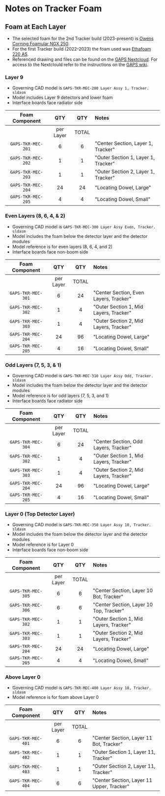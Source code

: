 # Notes on Tracker Foam

## Foam at Each Layer

- The selected foam for the 2nd Tracker build (2023-present) is
  [Owens Corning Foamular NGX 250](https://dcpd6wotaa0mb.cloudfront.net/mdms/dms/EIS/43522/43522-FOAMULAR-250-XPS-Insulation-Product-Data-Sheet.pdf?v=1664703006000).
- For the first Tracker build (2022-2023) the foam used was
[Ethafoam 220 AS](http://www.qualityfoam.com/docs/ethafoam-220-as.pdf).
- Referenced drawing and files can be found on the
  [GAPS Nextcloud](https://gaps1.astro.ucla.edu/nextcloud/index.php/f/7163).
  For access to the Nextclould refer to the instructions on the
  [GAPS wiki](https://gaps1.astro.ucla.edu/wiki/gaps/index.php?title=Nextcloud).

### Layer 9

- Governing CAD model is `GAPS-TKR-MEC-200 Layer Assy 1, Tracker. sldasm`
- Model includes Layer 9 detectors and lower foam
- Interface boards face radiator side

|   Foam Component   |    QTY    |  QTY  | Notes                               |
|:------------------:|:---------:|:-----:|:------------------------------------|
|                    | per Layer | TOTAL |                                     |
| `GAPS-TKR-MEC-201` |     6     |   6   | "Center Section, Layer 1, Tracker"  |
| `GAPS-TKR-MEC-202` |     1     |   1   | "Outer Section 1, Layer 1, Tracker" |
| `GAPS-TKR-MEC-203` |     1     |   1   | "Outer Section 2, Layer 1, Tracker" |
| `GAPS-TKR-MEC-204` |    24     |  24   | "Locating Dowel, Large"             |
| `GAPS-TKR-MEC-205` |     4     |   4   | "Locating Dowel, Small"             |

### Even Layers (8, 6, 4, & 2)

- Governing CAD model is `GAPS-TKR-MEC-300 Layer Assy Even, Tracker. sldasm`
- Model includes the foam below the detector layer and the detector modules
- Model reference is for even layers (8, 6, 4, and 2)
- Interface boards face non-boom side

|   Foam Component   |    QTY    |  QTY  | Notes                                  |
|:------------------:|:---------:|:-----:|:---------------------------------------|
|                    | per Layer | TOTAL |                                        |
| `GAPS-TKR-MEC-301` |     6     |  24   | "Center Section, Even Layers, Tracker" |
| `GAPS-TKR-MEC-302` |     1     |   4   | "Outer Section 1, Mid Layers, Tracker" |
| `GAPS-TKR-MEC-303` |     1     |   4   | "Outer Section 2, Mid Layers, Tracker" |
| `GAPS-TKR-MEC-204` |    24     |  96   | "Locating Dowel, Large"                |
| `GAPS-TKR-MEC-205` |     4     |  16   | "Locating Dowel, Small"                |

### Odd Layers (7, 5, 3, & 1)

- Governing CAD model is `GAPS-TKR-MEC-310 Layer Assy Odd, Tracker. sldasm`
- Model includes the foam below the detector layer and the detector modules
- Model reference is for odd layers (7, 5, 3, and 1)
- Interface boards face radiator side

|   Foam Component   |    QTY    |  QTY  | Notes                                  |
|:------------------:|:---------:|:-----:|:---------------------------------------|
|                    | per Layer | TOTAL |                                        |
| `GAPS-TKR-MEC-304` |     6     |  24   | "Center Section, Odd Layers, Tracker"  |
| `GAPS-TKR-MEC-302` |     1     |   4   | "Outer Section 1, Mid Layers, Tracker" |
| `GAPS-TKR-MEC-303` |     1     |   4   | "Outer Section 2, Mid Layers, Tracker" |
| `GAPS-TKR-MEC-204` |    24     |  96   | "Locating Dowel, Large"                |
| `GAPS-TKR-MEC-205` |     4     |  16   | "Locating Dowel, Small"                |

### Layer 0 (Top Detector Layer)

- Governing CAD model is `GAPS-TKR-MEC-350 Layer Assy 10, Tracker. sldasm`
- Model includes the foam below the detector layer and the detector modules
- Model reference is for Layer 0
- Interface boards face non-boom side

|   Foam Component   |    QTY    |  QTY  | Notes                                   |
|:------------------:|:---------:|:-----:|:----------------------------------------|
|                    | per Layer | TOTAL |                                         |
| `GAPS-TKR-MEC-305` |     6     |   6   | "Center Section, Layer 10 Bot, Tracker" |
| `GAPS-TKR-MEC-306` |     6     |   6   | "Center Section, Layer 10 Top, Tracker" |
| `GAPS-TKR-MEC-302` |     1     |   1   | "Outer Section 1, Mid Layers, Tracker"  |
| `GAPS-TKR-MEC-303` |     1     |   1   | "Outer Section 2, Mid Layers, Tracker"  |
| `GAPS-TKR-MEC-204` |    24     |  24   | "Locating Dowel, Large"                 |
| `GAPS-TKR-MEC-205` |     4     |   4   | "Locating Dowel, Small"                 |

### Above Layer 0

- Governing CAD model is `GAPS-TKR-MEC-400 Layer Assy 10, Tracker. sldasm`
- Model reference is for foam above Layer 0

|   Foam Component   |    QTY    |  QTY  | Notes                                     |
|:------------------:|:---------:|:-----:|:------------------------------------------|
|                    | per Layer | TOTAL |                                           |
| `GAPS-TKR-MEC-401` |     6     |   6   | "Center Section, Layer 11 Bot, Tracker"   |
| `GAPS-TKR-MEC-402` |     1     |   1   | "Outer Section 1, Layer 11, Tracker"      |
| `GAPS-TKR-MEC-403` |     1     |   1   | "Outer Section 2, Layer 11, Tracker"      |
| `GAPS-TKR-MEC-404` |     6     |   6   | "Center Section, Layer 11 Upper, Tracker" |
